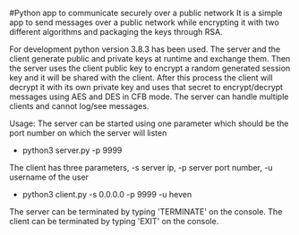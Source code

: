 #Python app to communicate securely over a public network
It is a simple app to send messages over a public network while encrypting it with two different algorithms and packaging the keys through RSA.

For development python version 3.8.3 has been used. The server and the client generate public and private keys at runtime and exchange them. Then the server uses the client public key to encrypt a random generated session key and it will be shared with the client. After this process the client will decrypt it with its own private key and uses that secret to encrypt/decrypt messages using AES and DES in CFB mode. The server can handle multiple clients and cannot log/see messages.

Usage:
The server can be started using one parameter which should be the port number on which the server will listen
- python3 server.py -p 9999

The client has three parameters, -s server ip, -p server port number, -u username of the user
- python3 client.py -s 0.0.0.0 -p 9999 -u heven

The server can be terminated by typing 'TERMINATE' on the console.
The client can be terminated by typing 'EXIT' on the console.
